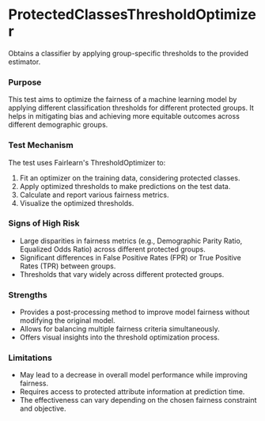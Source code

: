 # ProtectedClassesThresholdOptimizer

Obtains a classifier by applying group-specific thresholds to the provided estimator.

### Purpose

This test aims to optimize the fairness of a machine learning model by applying different
classification thresholds for different protected groups. It helps in mitigating bias and
achieving more equitable outcomes across different demographic groups.

### Test Mechanism

The test uses Fairlearn's ThresholdOptimizer to:
1. Fit an optimizer on the training data, considering protected classes.
2. Apply optimized thresholds to make predictions on the test data.
3. Calculate and report various fairness metrics.
4. Visualize the optimized thresholds.

### Signs of High Risk

- Large disparities in fairness metrics (e.g., Demographic Parity Ratio, Equalized Odds Ratio)
across different protected groups.
- Significant differences in False Positive Rates (FPR) or True Positive Rates (TPR) between groups.
- Thresholds that vary widely across different protected groups.

### Strengths

- Provides a post-processing method to improve model fairness without modifying the original model.
- Allows for balancing multiple fairness criteria simultaneously.
- Offers visual insights into the threshold optimization process.

### Limitations

- May lead to a decrease in overall model performance while improving fairness.
- Requires access to protected attribute information at prediction time.
- The effectiveness can vary depending on the chosen fairness constraint and objective.